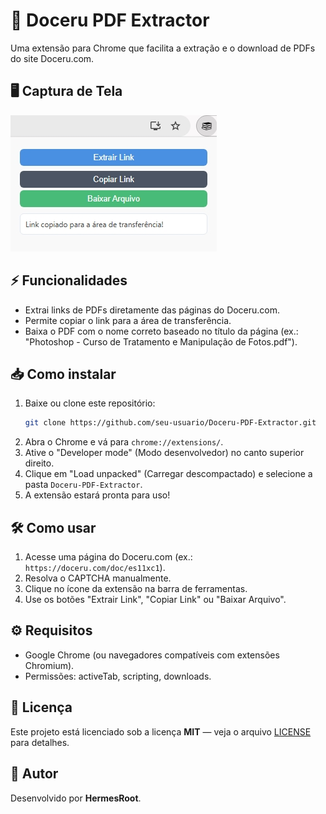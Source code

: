 # 📑 Doceru PDF Extractor

Uma extensão para Chrome que facilita a extração e o download de PDFs do site Doceru.com.

## 🖥️ Captura de Tela
![Screenshot do HashCheck](https://raw.githubusercontent.com/HermesRoot/doceru-pdf-extractor/refs/heads/main/screenshot.jpg)

## ⚡ Funcionalidades
- Extrai links de PDFs diretamente das páginas do Doceru.com.
- Permite copiar o link para a área de transferência.
- Baixa o PDF com o nome correto baseado no título da página (ex.: "Photoshop - Curso de Tratamento e Manipulação de Fotos.pdf").

## 📥 Como instalar
1. Baixe ou clone este repositório:
   ```bash
   git clone https://github.com/seu-usuario/Doceru-PDF-Extractor.git
   ```
2. Abra o Chrome e vá para `chrome://extensions/`.
3. Ative o "Developer mode" (Modo desenvolvedor) no canto superior direito.
4. Clique em "Load unpacked" (Carregar descompactado) e selecione a pasta `Doceru-PDF-Extractor`.
5. A extensão estará pronta para uso!

## 🛠️ Como usar
1. Acesse uma página do Doceru.com (ex.: `https://doceru.com/doc/es11xc1`).
2. Resolva o CAPTCHA manualmente.
3. Clique no ícone da extensão na barra de ferramentas.
4. Use os botões "Extrair Link", "Copiar Link" ou "Baixar Arquivo".

## ⚙️ Requisitos
- Google Chrome (ou navegadores compatíveis com extensões Chromium).
- Permissões: activeTab, scripting, downloads.

## 📝 Licença
Este projeto está licenciado sob a licença **MIT** — veja o arquivo [LICENSE](LICENSE) para detalhes.

## 👤 Autor
Desenvolvido por **HermesRoot**. 

